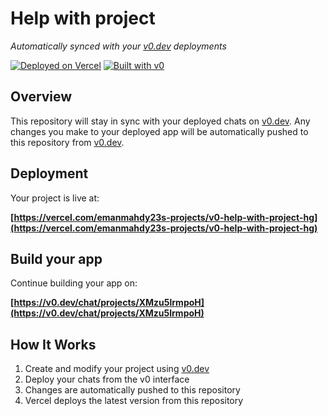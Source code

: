 # Help with project

*Automatically synced with your [v0.dev](https://v0.dev) deployments*

[![Deployed on Vercel](https://img.shields.io/badge/Deployed%20on-Vercel-black?style=for-the-badge&logo=vercel)](https://vercel.com/emanmahdy23s-projects/v0-help-with-project-hg)
[![Built with v0](https://img.shields.io/badge/Built%20with-v0.dev-black?style=for-the-badge)](https://v0.dev/chat/projects/XMzu5lrmpoH)

## Overview

This repository will stay in sync with your deployed chats on [v0.dev](https://v0.dev).
Any changes you make to your deployed app will be automatically pushed to this repository from [v0.dev](https://v0.dev).

## Deployment

Your project is live at:

**[https://vercel.com/emanmahdy23s-projects/v0-help-with-project-hg](https://vercel.com/emanmahdy23s-projects/v0-help-with-project-hg)**

## Build your app

Continue building your app on:

**[https://v0.dev/chat/projects/XMzu5lrmpoH](https://v0.dev/chat/projects/XMzu5lrmpoH)**

## How It Works

1. Create and modify your project using [v0.dev](https://v0.dev)
2. Deploy your chats from the v0 interface
3. Changes are automatically pushed to this repository
4. Vercel deploys the latest version from this repository